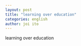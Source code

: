 ```yaml
---
layout: post
title: "learning over education"
categories: english
author: joi ito
---
```

learning over education